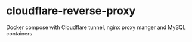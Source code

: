# cloudflare-reverse-proxy
Docker compose with Cloudflare tunnel, nginx proxy manger and MySQL containers
